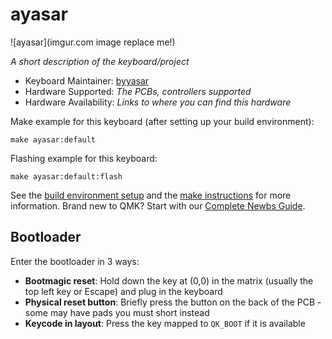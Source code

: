 # ayasar

![ayasar](imgur.com image replace me!)

*A short description of the keyboard/project*

* Keyboard Maintainer: [byyasar](https://github.com/byyasar)
* Hardware Supported: *The PCBs, controllers supported*
* Hardware Availability: *Links to where you can find this hardware*

Make example for this keyboard (after setting up your build environment):

    make ayasar:default

Flashing example for this keyboard:

    make ayasar:default:flash

See the [build environment setup](https://docs.qmk.fm/#/getting_started_build_tools) and the [make instructions](https://docs.qmk.fm/#/getting_started_make_guide) for more information. Brand new to QMK? Start with our [Complete Newbs Guide](https://docs.qmk.fm/#/newbs).

## Bootloader

Enter the bootloader in 3 ways:

* **Bootmagic reset**: Hold down the key at (0,0) in the matrix (usually the top left key or Escape) and plug in the keyboard
* **Physical reset button**: Briefly press the button on the back of the PCB - some may have pads you must short instead
* **Keycode in layout**: Press the key mapped to `QK_BOOT` if it is available
